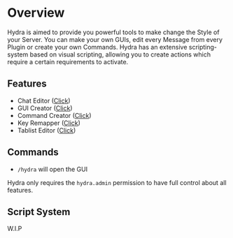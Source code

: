 # Overview

Hydra is aimed to provide you powerful tools to make change the Style of your Server. You can make your own GUIs, edit every Message from every Plugin or create your own Commands. Hydra has an extensive scripting-system based on visual scripting, allowing you to create actions which require a certain requirements to activate.

## Features

* Chat Editor ([Click]("#"))
* GUI Creator ([Click]("#"))
* Command Creator ([Click]("#"))
* Key Remapper ([Click]("#"))
* Tablist Editor ([Click]("#"))

## Commands

* `/hydra` will open the GUI

Hydra only requires the `hydra.admin` permission to have full control about all features.

## Script System

W.I.P

